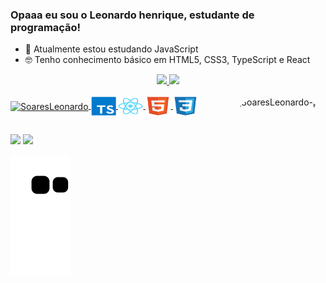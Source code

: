 ### Opaaa eu sou o Leonardo henrique, estudante de programação!
- 🌱 Atualmente estou estudando JavaScript
- 🤓 Tenho conhecimento básico em HTML5, CSS3, TypeScript e React

<div align="center">
  <a href="https://github.com/SoaresLeonardo">
  <img height="180em" src="https://github-readme-stats.vercel.app/api?username=SoaresLeonardo&show_icons=&theme=aura&include_all_commits=true&count_private=true"/>
  <img height="180em" src="https://github-readme-stats.vercel.app/api/top-langs/?username=SoaresLeonardo&layout=compact&langs_count=7&theme=aura"/>
</div>
  
  <div style="display: inline_block"><br>

 <img  align="center" alt="SoaresLeonardo" height="30" width="40" src="https://cdn.jsdelivr.net/gh/devicons/devicon/icons/javascript/javascript-original.svg" />

  <img align="center" alt="SoaresLeonardo" height="30" width="40" src="https://raw.githubusercontent.com/devicons/devicon/master/icons/typescript/typescript-plain.svg">
  <img align="center" alt="SoaresLeonardo" height="30" width="40" src="https://raw.githubusercontent.com/devicons/devicon/master/icons/react/react-original.svg">
  <img align="center" alt="SoaresLeonardo" height="30" width="40" src="https://raw.githubusercontent.com/devicons/devicon/master/icons/html5/html5-original.svg">
  <img align="center" alt="SoaresLeonardo" height="30" width="40" src="https://raw.githubusercontent.com/devicons/devicon/master/icons/css3/css3-original.svg">

  <img align="right" alt="SoaresLeonardo-pic" height="150" style="border-radius:50px;" src="https://cdn.discordapp.com/attachments/998613310419243070/1012102388007579698/dsds.png?width=676&height=676">
</div>
  
  ##
  
  <div> 
    <a href="https://www.instagram.com/leosoareshenrique" target="_blank"><img src="https://img.shields.io/badge/-Instagram-%23E4405F?style=for-the-badge&logo=instagram&logoColor=white" target="_blank"></a>
    <a href="https://www.facebook.com/leonardo.hsoaresalves" target="_blank"><img src="https://img.shields.io/badge/Facebook-1877F2?style=for-the-badge&logo=facebook&logoColor=white" target="_blank"></a>
    
    
  ![Snake animation](https://github.com/SoaresLeonardo/SoaresLeonardo/blob/output/github-contribution-grid-snake.svg)
  </div>

